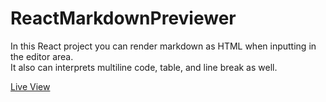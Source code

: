 # ReactMarkdownPreviewer
In this React project you can render markdown as HTML when inputting in the editor area. \
It also can interprets multiline code, table, and line break as well.

[Live View](https://ckhgueye.github.io/ReactMarkdownPreviewer/)
